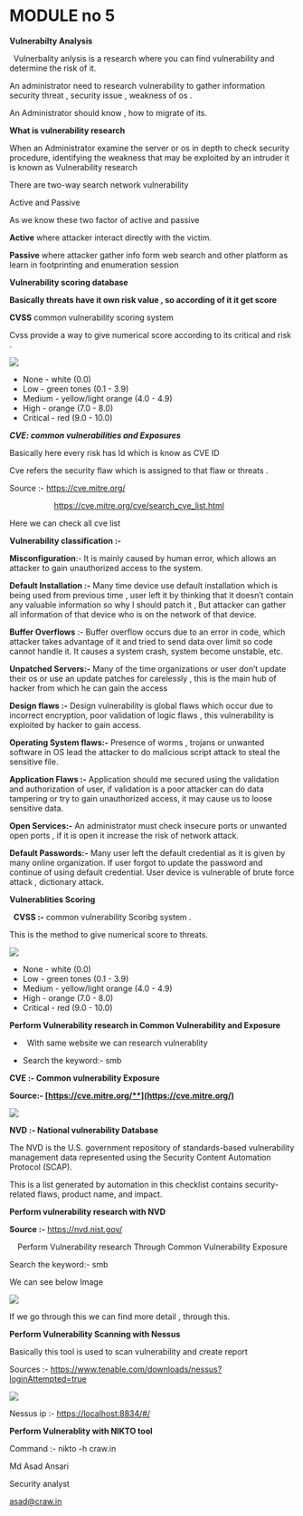 
# MODULE no 5

**Vulnerabilty Analysis**

` `Vulnerbality anlysis is a research where you can find vulnerability and determine the risk of it.

An administrator need to research vulnerability to gather information security threat , security issue , weakness of os .

An Administrator should know ,  how to migrate of its.



**What is vulnerability research** 

When an Administrator examine the server or os in depth to check security procedure, identifying the weakness that may be exploited by an intruder it is known as Vulnerability research

There are two-way search network vulnerability 

Active and Passive 

As we know these two factor of active and passive 

**Active** where attacker interact directly with the victim.

**Passive** where attacker gather info form web search and other platform as learn in footprinting and enumeration session

**Vulnerability scoring database**

**Basically threats have it own risk value , so according of it it get score** 

**CVSS**  common vulnerability scoring system 

Cvss provide a  way to give numerical score according to its critical and risk .

![](Aspose.Words.99fdba84-3c8a-4b16-b230-e2d1c2a12470.001.png)

- None - white (0.0)
- Low - green tones (0.1 - 3.9)
- Medium - yellow/light orange (4.0 - 4.9)
- High - orange (7.0 - 8.0)
- Critical - red (9.0 - 10.0)

***CVE: common vulnerabilities and Exposures***

Basically here every risk has Id which is know as CVE ID 

Cve refers the security flaw which is assigned to that flaw or threats . 

Source :- <https://cve.mitre.org/>

`           `<https://cve.mitre.org/cve/search_cve_list.html>

Here we can check all cve list


**Vulnerability classification :-**

**Misconfiguration**:- It is mainly caused by human error, which allows an attacker to gain unauthorized access to the system. 

**Default Installation :-** Many time device use default installation which is being used from previous time , user left it by thinking that it doesn’t contain any valuable information so why I should patch it , But attacker can gather all information of that device who is on the network of that device.

**Buffer Overflows** :- Buffer overflow occurs due to an error in code, which attacker takes advantage of it and tried to send data over limit so code cannot handle it. It causes a system crash, system become unstable, etc.

**Unpatched Servers:-** Many of the time organizations or user don’t update their os or use an update patches for carelessly , this is the main hub of hacker from which he can gain the access

**Design flaws :-** Design vulnerability is global flaws which occur due to incorrect encryption, poor validation of logic flaws , this vulnerability is exploited by hacker to gain access.

**Operating System flaws:-** Presence of worms , trojans or unwanted software in OS lead the attacker to do malicious script attack to steal the sensitive file.

**Application Flaws :-**  Application should me secured using the validation and authorization of user, if validation is a poor attacker can do data tampering or try to gain unauthorized access, it may cause us to loose sensitive data.

**Open Services:-** An administrator must check insecure ports or unwanted open ports , if it is open it increase the risk of network attack.

**Default Passwords:-** Many user left the default credential as it is given by many online organization. If user forgot to update the password and continue of using default credential. User device is vulnerable of  brute force attack , dictionary attack.


**Vulnerablities Scoring**

` `**CVSS :-**  common vulnerability Scoribg system .

This is the method to give numerical score to threats.

![](Aspose.Words.99fdba84-3c8a-4b16-b230-e2d1c2a12470.002.png)

- None - white (0.0)
- Low - green tones (0.1 - 3.9)
- Medium - yellow/light orange (4.0 - 4.9)
- High - orange (7.0 - 8.0)
- Critical - red (9.0 - 10.0)


**Perform Vulnerability research in Common Vulnerability and Exposure** 

- ` `With same website we can research vulnerablity 

- Search the keyword:- smb

**CVE :- Common vulnerability Exposure** 

**Source:- [https://cve.mitre.org/**](https://cve.mitre.org/)**

![](Aspose.Words.99fdba84-3c8a-4b16-b230-e2d1c2a12470.003.png)


**NVD :- National vulnerability Database**

The NVD is the U.S. government repository of standards-based vulnerability management data represented using the Security Content Automation Protocol (SCAP).

This is a list generated by automation in this checklist contains security-related flaws, product name, and impact.

**Perform vulnerability research with NVD** 

**Source :-** <https://nvd.nist.gov/>

`  `Perform Vulnerability research Through Common Vulnerability Exposure 

Search the keyword:-  smb 

We can see below Image 

![](Aspose.Words.99fdba84-3c8a-4b16-b230-e2d1c2a12470.004.png)

If we go through this we can find more detail , through this.

**Perform Vulnerability Scanning with Nessus**

Basically this tool is used to scan vulnerability and create report

Sources :- <https://www.tenable.com/downloads/nessus?loginAttempted=true>

![](Aspose.Words.99fdba84-3c8a-4b16-b230-e2d1c2a12470.003.png)

Nessus ip :- <https://localhost:8834/#/>



**Perform Vulnerablity with NIKTO tool** 

Command :- nikto -h craw.in




Md Asad Ansari

Security analyst

asad@craw.in
